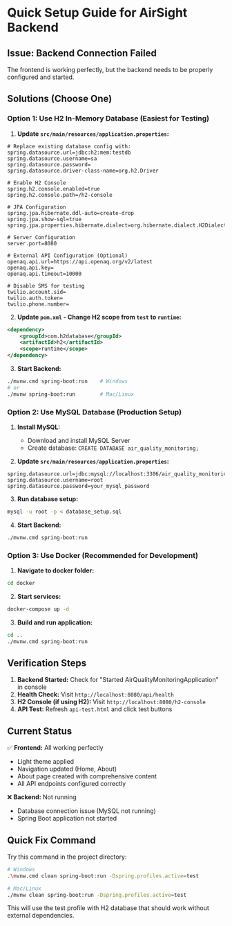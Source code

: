 # Quick Setup Guide for AirSight Backend

## Issue: Backend Connection Failed

The frontend is working perfectly, but the backend needs to be properly configured and started.

## Solutions (Choose One)

### Option 1: Use H2 In-Memory Database (Easiest for Testing)

1. **Update `src/main/resources/application.properties`:**
```properties
# Replace existing database config with:
spring.datasource.url=jdbc:h2:mem:testdb
spring.datasource.username=sa
spring.datasource.password=
spring.datasource.driver-class-name=org.h2.Driver

# Enable H2 Console
spring.h2.console.enabled=true
spring.h2.console.path=/h2-console

# JPA Configuration
spring.jpa.hibernate.ddl-auto=create-drop
spring.jpa.show-sql=true
spring.jpa.properties.hibernate.dialect=org.hibernate.dialect.H2Dialect

# Server Configuration
server.port=8080

# External API Configuration (Optional)
openaq.api.url=https://api.openaq.org/v2/latest
openaq.api.key=
openaq.api.timeout=10000

# Disable SMS for testing
twilio.account.sid=
twilio.auth.token=
twilio.phone.number=
```

2. **Update `pom.xml` - Change H2 scope from `test` to `runtime`:**
```xml
<dependency>
    <groupId>com.h2database</groupId>
    <artifactId>h2</artifactId>
    <scope>runtime</scope>
</dependency>
```

3. **Start Backend:**
```bash
./mvnw.cmd spring-boot:run    # Windows
# or
./mvnw spring-boot:run        # Mac/Linux
```

### Option 2: Use MySQL Database (Production Setup)

1. **Install MySQL:**
   - Download and install MySQL Server
   - Create database: `CREATE DATABASE air_quality_monitoring;`

2. **Update `src/main/resources/application.properties`:**
```properties
spring.datasource.url=jdbc:mysql://localhost:3306/air_quality_monitoring
spring.datasource.username=root
spring.datasource.password=your_mysql_password
```

3. **Run database setup:**
```bash
mysql -u root -p < database_setup.sql
```

4. **Start Backend:**
```bash
./mvnw.cmd spring-boot:run
```

### Option 3: Use Docker (Recommended for Development)

1. **Navigate to docker folder:**
```bash
cd docker
```

2. **Start services:**
```bash
docker-compose up -d
```

3. **Build and run application:**
```bash
cd ..
./mvnw.cmd spring-boot:run
```

## Verification Steps

1. **Backend Started:** Check for "Started AirQualityMonitoringApplication" in console
2. **Health Check:** Visit `http://localhost:8080/api/health`
3. **H2 Console (if using H2):** Visit `http://localhost:8080/h2-console`
4. **API Test:** Refresh `api-test.html` and click test buttons

## Current Status

✅ **Frontend:** All working perfectly
- Light theme applied
- Navigation updated (Home, About)
- About page created with comprehensive content
- All API endpoints configured correctly

❌ **Backend:** Not running
- Database connection issue (MySQL not running)
- Spring Boot application not started

## Quick Fix Command

Try this command in the project directory:

```bash
# Windows
.\mvnw.cmd clean spring-boot:run -Dspring.profiles.active=test

# Mac/Linux  
./mvnw clean spring-boot:run -Dspring.profiles.active=test
```

This will use the test profile with H2 database that should work without external dependencies.
